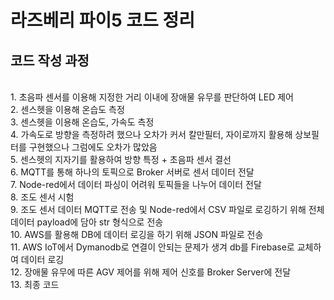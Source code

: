 # 라즈베리 파이5 코드 정리

## 코드 작성 과정
<br>
1. 초음파 센서를 이용해 지정한 거리 이내에 장애물 유무를 판단하여 LED 제어<br>
2. 센스헷을 이용해 온습도 측정<br>
3. 센스헷을 이용해 온습도, 가속도 측정<br>
4. 가속도로 방향을 측정하려 했으나 오차가 커서 칼만필터, 자이로까지 활용해 상보필터를 구현했으나 그럼에도 오차가 많았음<br>
5. 센스헷의 지자기를 활용하여 방향 특정 + 초음파 센서 결선<br>
6. MQTT를 통해 하나의 토픽으로 Broker 서버로 센서 데이터 전달<br>
7. Node-red에서 데이터 파싱이 어려워 토픽들을 나누어 데이터 전달<br>
8. 조도 센서 시험<br>
9. 조도 센서 데이터 MQTT로 전송 및 Node-red에서 CSV 파일로 로깅하기 위해 전체 데이터 payload에 담아 str 형식으로 전송<br>
10. AWS를 활용해 DB에 데이터 로깅을 하기 위해 JSON 파일로 전송<br>
11. AWS IoT에서 Dymanodb로 연결이 안되는 문제가 생겨 db를 Firebase로 교체하여 데이터 로깅<br>
12. 장애물 유무에 따른 AGV 제어를 위해 제어 신호를 Broker Server에 전달<br>
13. 최종 코드<br>
